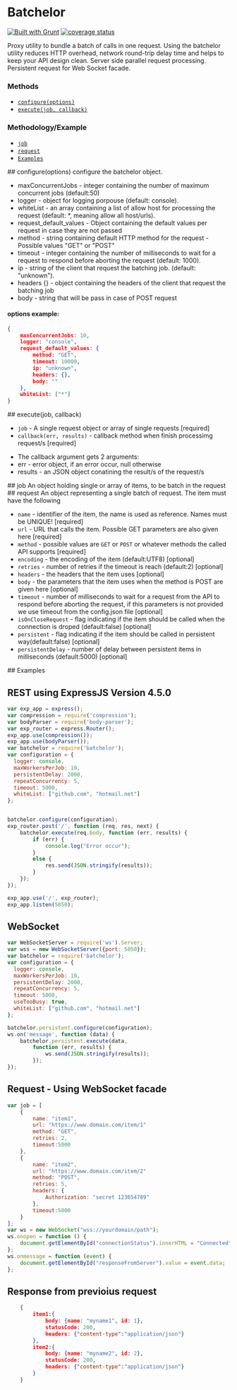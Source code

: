 Batchelor
===================
[![Built with Grunt](https://cdn.gruntjs.com/builtwith.png)](http://gruntjs.com/)
[![coverage status](http://img.shields.io/badge/local%20coverage-92%25-green.svg)](http://img.shields.io/badge/local%20coverage-92%25-green.svg)

Proxy utility to bundle a batch of calls in one request.
Using the batchelor utility reduces HTTP overhead, network round-trip delay time and helps to keep your API design clean.
Server side parallel request processing.
Persistent request for Web Socket facade.


### Methods
* [`configure(options)`](#configure)
* [`execute(job, callback)`](#execute)

### Methodology/Example

* [`job`](#job)
* [`request`](#request)
* [`Examples`](#Examples)


<a name="configure" />
## configure(options)
configure the batchelor object.

* maxConcurrentJobs - integer containing the number of maximum concurrent jobs (default:50)
* logger - object for logging porpouse (default: console).
* whiteList - an array containing a list of allow host for processing the request (default: *, meaning allow all host/urls).
* request_default_values - Object containing the default values per request in case they are not passed
* method - string containing default HTTP method for the request - Possible values "GET" or "POST"
* timeout - integer containing the number of milliseconds to wait for a request to respond before aborting the request (default: 1000).
* ip - string of the client that request the batching job. (default: "unknown").
* headers {} - object containing the headers of the client that request the batching job
* body - string that will be pass in case of POST request


#### options  example:
```json
{
    maxConcurrentJobs: 10,
    logger: "console",
    request_default_values: {
        method: "GET",
        timeout: 10000,
        ip: "unknown",
        headers: {},
        body: ""
    },
    whiteList: ["*"]
}
```

<a name="execute" />
## execute(job, callback)

* `job` - A single request object or array of single requests [required]
* `callback(err, results)` - callback method when finish processimg request/s [required]
- The callback argument gets 2 arguments:
- err - error object, if an error occur, null otherwise
- results - an JSON object conatining the result/s of the request/s

<a name="job" />
## job
An object holding single or array of items, to be batch in the request

<a name="request" />
## request
An object representing a single batch of request. The item must have the following

* `name` - identifier of the item, the name is used as reference. Names must be UNIQUE! [required]
* `url` - URL that calls the item. Possible GET parameters are also given here [required]
* `method` - possible values are `GET` or `POST` or whatever methods the called API supports [required]
* `encoding` - the encoding of the item (default:UTF8) [optional]
* `retries` - number of retries if the timeout is reach (default:2) [optional]
* `headers` - the headers that the item uses [optional]
* `body` - the parameters that the item uses when the method is POST are given here [optional]
* `timeout` - number of milliseconds to wait for a request from the API to respond before aborting the request, if this parameters is not provided we use timeout from the config.json file [optional]
* `isOnCloseRequest` - flag indicating if the item should be called when the connection is droped (default:false) [optional]
* `persistent` - flag indicating if the item should be called in persistent way(default:false) [optional]
* `persistentDelay` - number of delay between persistent items in milliseconds (default:5000) [optional]


<a name="Examples" />
## Examples

## REST using ExpressJS Version 4.5.0
```javascript
var exp_app = express();
var compression = require('compression');
var bodyParser = require('body-parser');
var exp_router = express.Router();
exp_app.use(compression());
exp_app.use(bodyParser());
var batchelor = require('batchelor');
var configuration = {
  logger: console,
  maxWorkersPerJob: 10,
  persistentDelay: 2000,
  repeatConcurrency: 5,
  timeout: 5000,
  whiteList: ["github.com", "hotmail.net"]
};


batchelor.configure(configuration);
exp_router.post('/', function (req, res, next) {
    batchelor.execute(req.body, function (err, results) {
        if (err) {
            console.log("Error occur");
        }
        else {
            res.send(JSON.stringify(results));
        }
    });
});

exp_app.use('/', exp_router);
exp_app.listen(5050);
```
## WebSocket
```javascript
var WebSocketServer = require('ws').Server;
var wss = new WebSocketServer({port: 5050});
var batchelor = require('batchelor');
var configuration = {
  logger: console,
  maxWorkersPerJob: 10,
  persistentDelay: 2000,
  repeatConcurrency: 5,
  timeout: 5000,
  useTooBusy: true,
  whiteList: ["github.com", "hotmail.net"]
};

batchelor.persistent.configure(configuration);
ws.on('message', function (data) {
    batchelor.persistent.execute(data,
        function (err, results) {
            ws.send(JSON.stringify(results));
        });
});
```
## Request - Using WebSocket facade
```javascript
var job = [
    {
        name: "item1",
        url: "https://www.domain.com/item/1"
        method: "GET",
        retries: 2,
        timeout:5000
    },
    {
        name: "item2",
        url: "https://www.domain.com/item/2"
        method: "POST",
        retries: 5,
        headers: {
            Authorization: "secret 123654789"
        },
        timeout:5000
    }
];
var ws = new WebSocket("wss://yourdomain/path");
ws.onopen = function () {
    document.getElementById("connectionStatus").innerHTML = "Connected";
};
ws.onmessage = function (event) {
    document.getElementById("responseFromServer").value = event.data;
};
```

## Response from previoius request
```json
    {
        item1:{
            body: {name: "myname1", id: 1},
            statusCode: 200,
            headers: {"content-type":"application/json"}
        },
        item2:{
            body: {name: "myname2", id: 2},
            statusCode: 200,
            headers: {"content-type":"application/json"}
        }
    }
```
